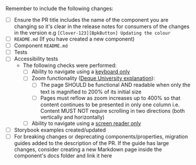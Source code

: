 <!--
Thanks for contributing to Backpack :pray:

Please include a description of the changes you are introducing and some screenshots if appropriate.

Please ensure your pull request title is clear as it will be used to generate the changelog.

Add `major`, `minor` or `patch` label depending on the change according to [semver](semver.org) or `skip-changelog` if the change shouldn't be added to the changelog (e.g. a change to a test or documentation)
-->

Remember to include the following changes:

- [ ] Ensure the PR title includes the name of the component you are changing so it's clear in the release notes for consumers of the changes in the version e.g `[Clover-123][BpkButton] Updating the colour`
- [ ] `README.md` (If you have created a new component)
- [ ] Component `README.md`
- [ ] Tests
- [ ] Accessibility tests
    - The following checks were performed:
        - [ ] Ability to navigate using a [keyboard only](https://webaim.org/techniques/keyboard/)
        - [ ] Zoom functionality ([Deque University explanation](https://dequeuniversity.com/checklists/web/text)):
            - [ ] The page SHOULD be functional AND readable when only the text is magnified to 200% of its initial size
            - [ ] Pages must reflow as zoom increases up to 400% so that content continues to be presented in only one column i.e. Content MUST NOT require scrolling in two directions (both vertically and horizontally)
        - [ ] Ability to navigate using a [screen reader only](https://webaim.org/articles/screenreader_testing/)
- [ ] Storybook examples created/updated
- [ ] For breaking changes or deprecating components/properties, migration guides added to the description of the PR. If the guide has large changes, consider creating a new Markdown page inside the component's docs folder and link it here
